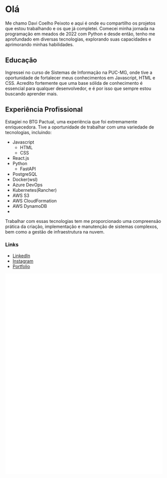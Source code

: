 # __Olá__

Me chamo Davi Coelho Peixoto e aqui é onde eu compartilho os projetos que estou trabalhando e os que já completei. Comecei minha jornada na programação em meados de 2022 com Python e desde então, tenho me aprofundado em diversas tecnologias, explorando suas capacidades e aprimorando minhas habilidades.

##  __Educação__

Ingressei no curso de Sistemas de Informação na PUC-MG, onde tive a oportunidade de fortalecer meus conhecimentos em Javascript, HTML e CSS. Acredito fortemente que uma base sólida de conhecimento é essencial para qualquer desenvolvedor, e é por isso que sempre estou buscando aprender mais.

##  __Experiência Profissional__
Estagiei no BTG Pactual, uma experiência que foi extremamente enriquecedora. Tive a oportunidade de trabalhar com uma variedade de tecnologias, incluindo:

- Javascript
  - HTML
  - CSS  
- React.js
- Python
  - FastAPI
- PostgreSQL
- Docker(wsl)
- Azure DevOps
- Kubernetes(Rancher)
- AWS S3
- AWS CloudFormation
- AWS DynamoDB
- 
 Trabalhar com essas tecnologias tem me proporcionado uma compreensão prática da criação, implementação e manutenção de sistemas complexos, bem como a gestão de infraestrutura na nuvem.

### __Links__
- [LinkedIn](https://www.linkedin.com/in/davicpls/)
- [Instagram](https://www.instagram.com/davicpls/)
- [Portfolio](https://davicpls.github.io/minimalist_portfolio/)

![Metrics](https://github.com/Davicpls/Davicpls/blob/main/github-metrics.svg)

